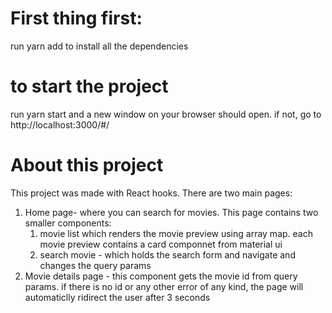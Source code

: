 # First thing first:
run yarn add to install all the dependencies

# to start the project
run yarn start and a new window on your browser should open. if not, go to http://localhost:3000/#/

# About this project
This project was made with React hooks. There are two main pages:
1. Home page- where you can search for movies. This page contains two smaller components:
    1. movie list which renders the movie preview using array map. each movie preview contains a card componnet from material ui
    2. search movie - which holds the search form and navigate and changes the query params
2. Movie details page - this component gets the movie id from query params. if there is no id or any other error of any kind, the page will automaticlly ridirect the user after 3 seconds

